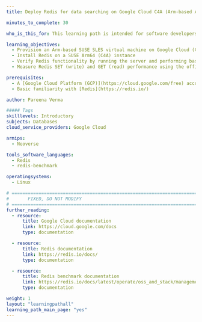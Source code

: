 ```yaml
---
title: Deploy Redis for data searching on Google Cloud C4A (Arm-based Axion VMs)

minutes_to_complete: 30

who_is_this_for: This learning path is intended for software developers deploying and optimizing Redis-based data searching workloads on Linux/Arm64 environments, specifically using Google Cloud C4A virtual machines powered by Axion processors.

learning_objectives:
  - Provision an Arm-based SUSE SLES virtual machine on Google Cloud (C4A with Axion processors)
  - Install Redis on a SUSE Arm64 (C4A) instance
  - Verify Redis functionality by running the server and performing baseline data insertion and retrieval tests on the Arm64 VM  
  - Measure Redis SET (write) and GET (read) performance using the official redis-benchmark tool to evaluate throughput and latency on Arm64 (Aarch64)

prerequisites:
  - A [Google Cloud Platform (GCP)](https://cloud.google.com/free) account with billing enabled
  - Basic familiarity with [Redis](https://redis.io/) 

author: Pareena Verma

##### Tags
skilllevels: Introductory
subjects: Databases
cloud_service_providers: Google Cloud

armips:
  - Neoverse

tools_software_languages:
  - Redis
  - redis-benchmark

operatingsystems:
  - Linux

# ================================================================================
#       FIXED, DO NOT MODIFY
# ================================================================================
further_reading:
  - resource:
      title: Google Cloud documentation
      link: https://cloud.google.com/docs
      type: documentation

  - resource:
      title: Redis documentation
      link: https://redis.io/docs/
      type: documentation

  - resource:
      title: Redis benchmark documentation
      link: https://redis.io/docs/latest/operate/oss_and_stack/management/optimization/benchmarks/
      type: documentation

weight: 1
layout: "learningpathall"
learning_path_main_page: "yes"
---
```


